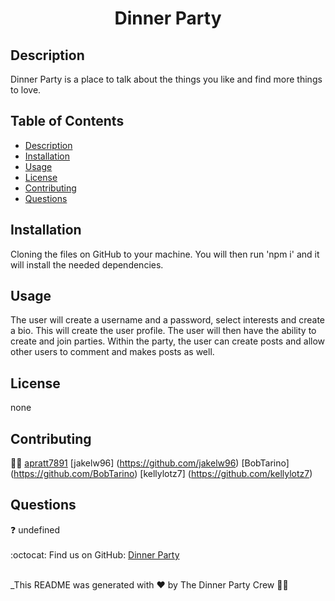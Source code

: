 <h1 align="center">Dinner Party</h1>
  

## Description
Dinner Party is a place to talk about the things you like and find more things to love.
## Table of Contents
- [Description](#description)
- [Installation](#install)
- [Usage](#usage)
- [License](#license)
- [Contributing](#contribution)
- [Questions](#questions)
## Installation
 Cloning the files on GitHub to your machine. You will then run 'npm i' and it will install the needed dependencies.
## Usage
The user will create a username and a password, select interests and create a bio. This will create the user profile. The user will then have the ability to create and join parties. Within the party, the user can create posts and allow other users to comment and makes posts as well.
## License
none
<br />

## Contributing
👩‍💻  [apratt7891](https://github.com/apratt7891)
    [jakelw96] (https://github.com/jakelw96)
    [BobTarino] (https://github.com/BobTarino)
    [kellylotz7] (https://github.com/kellylotz7)

## Questions
❓ undefined<br />
<br />
:octocat: Find us on GitHub: [Dinner Party](https://github.com/jakelw96/dinner-party)<br />
<br />

_This README was generated with ❤️ by The Dinner Party Crew 👩‍💻
